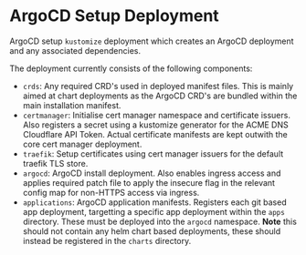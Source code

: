 # ArgoCD Setup Deployment

ArgoCD setup `kustomize` deployment which creates an ArgoCD deployment and any associated dependencies.

The deployment currently consists of the following components:

- `crds`: Any required CRD's used in deployed manifest files. This is mainly aimed at chart deployments as the ArgoCD CRD's are bundled within the main installation manifest.
- `certmanager`: Initialise cert manager namespace and certificate issuers. Also registers a secret using a kustomize generator for the ACME DNS Cloudflare API Token. Actual certificate manifests are kept outwith the core cert manager deployment.
- `traefik`: Setup certificates using cert manager issuers for the default traefik TLS store.
- `argocd`: ArgoCD install deployment. Also enables ingress access and applies required patch file to apply the insecure flag in the relevant config map for non-HTTPS access via ingress.
- `applications`: ArgoCD application manifests. Registers each git based app deployment, targetting a specific app deployment within the `apps` directory. These must be deployed into the `argocd` namespace. **Note** this should not contain any helm chart based deployments, these should instead be registered in the `charts` directory.
